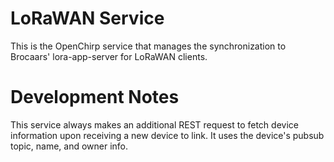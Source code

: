 # LoRaWAN Service
This is the OpenChirp service that manages the synchronization to Brocaars' lora-app-server
for LoRaWAN clients.

# Development Notes
This service always makes an additional REST request to fetch device information
upon receiving a new device to link.
It uses the device's pubsub topic, name, and owner info.